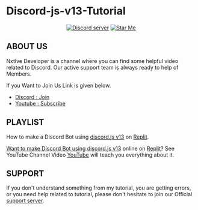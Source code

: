 # Discord-js-v13-Tutorial
<div align="center">
  <p>
    <a href="https://youtube.com/channel/UCC1pjmMDmy6v1bmp_KygwFg">
  </p>
  <p>
    <a href="https://discord.gg"><img src="https://img.shields.io/discord/909295818132033606?color=5865F2&logo=discord&logoColor=white" alt="Discord server" /></a>
    <a href="https://github.com/InsaneEagle/Discord-js-v13-Tutorial"><img src="https://img.shields.io/github/stars/InsaneEagle/Discord-js-v13-Tutorial?style=social" alt="Star Me"></a>
  </p>
</div>

## ABOUT US

Nxtlve Developer is a channel where you can find some helpful video related to Discord.
Our active support team is always ready to help of Members.

If you Want to Join Us Link is given below.
- [Discord : Join](https://dsc.gg/nxtlvedevs)
- [Youtube : Subscribe](https://youtube.com/channel/UCC1pjmMDmy6v1bmp_KygwFg)

## PLAYLIST

How to make a Discord Bot using [discord.js v13](https://discord.js.org/#/) on [Replit](https://replit.com/~).
<div align="center">
  <p>
    <a href="https://youtube.com/channel/UCC1pjmMDmy6v1bmp_KygwFg">
</p>
</div>

Want to make Discord Bot using [discord.js v13](https://discord.js.org/#/) online on [Replit](https://replit.com/~)? See YouTube Channel Video [YouTube](https://youtube.com/channel/UCC1pjmMDmy6v1bmp_KygwFg) will teach you everything about it.

## SUPPORT

If you don't understand something from my tutorial, you are getting errors, or you need help related to tutorial, please don't hesitate to join our Official [support server](https://dsc.gg/nxtlvedevs).
